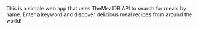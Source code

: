 This is a simple web app that uses TheMealDB API to search for meals by name. Enter a keyword and discover delicious meal recipes from around the world!

